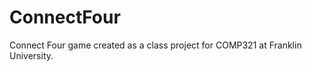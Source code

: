 ConnectFour
===========

Connect Four game created as a class project for COMP321 at Franklin University.
